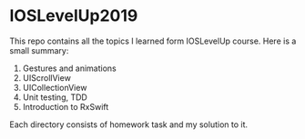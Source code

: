 # IOSLevelUp2019

This repo contains all the topics I learned form IOSLevelUp course. Here is a small summary:

1. Gestures and animations
2. UIScrollView
3. UICollectionView
4. Unit testing, TDD
5. Introduction to RxSwift

Each directory consists of homework task and my solution to it.
